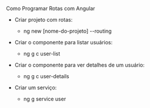 Como Programar Rotas com Angular

- Criar projeto com rotas:

    - ng new [nome-do-projeto] --routing

- Criar o componente para listar usuários:

    - ng g c user-list

- Criar o componente para ver detalhes de um usuário:

    - ng g c user-details

- Criar um serviço:

    - ng g service user